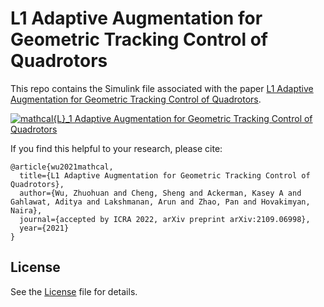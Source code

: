 # L1 Adaptive Augmentation for Geometric Tracking Control of Quadrotors

This repo contains the Simulink file associated with the paper [L1 Adaptive Augmentation for Geometric Tracking Control of Quadrotors](https://arxiv.org/pdf/2109.06998.pdf).

[![$mathcal{L}_1$ Adaptive Augmentation for Geometric Tracking Control of Quadrotors](https://img.youtube.com/vi/25Z7iAkZ5xw/hqdefault.jpg)](https://www.youtube.com/watch?v=25Z7iAkZ5xw)

If you find this helpful to your research, please cite:
<br />
```
@article{wu2021mathcal,
  title={L1 Adaptive Augmentation for Geometric Tracking Control of Quadrotors},
  author={Wu, Zhuohuan and Cheng, Sheng and Ackerman, Kasey A and Gahlawat, Aditya and Lakshmanan, Arun and Zhao, Pan and Hovakimyan, Naira},
  journal={accepted by ICRA 2022, arXiv preprint arXiv:2109.06998},
  year={2021}
}
```

## License

See the [License](License.txt) file for details.
